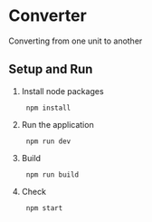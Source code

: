 # Converter
Converting from one unit to another

## Setup and Run

1. Install node packages

        npm install

2. Run the application
        
        npm run dev

3. Build
        
        npm run build

4. Check
        
        npm start
